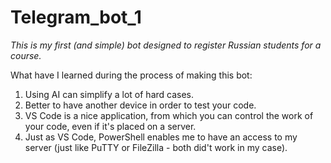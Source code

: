 # Telegram_bot_1
*This is my first (and simple) bot designed to register Russian students for a course.*

What have I learned during the process of making this bot:
1) Using AI can simplify a lot of hard cases.
2) Better to have another device in order to test your code.
3) VS Code is a nice application, from which you can control the work of your code, even if it's placed on a server.
4) Just as VS Code, PowerShell enables me to have an access to my server (just like PuTTY or FileZilla - both did't work in my case).
 

